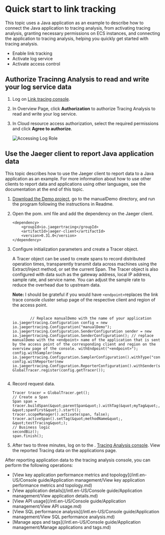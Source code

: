 # Quick start to link tracking

This topic uses a Java application as an example to describe how to connect the Java application to tracing analysis, from activating tracing analysis, granting necessary permissions on ECS instances, and connecting the application to tracing analysis, helping you quickly get started with tracing analysis.

-   Enable link tracking
-   Activate log service
-   Activate access control

## Authorize Tracinng Analysis to read and write your log service data

1.  Log on [Link tracing console](https://tracing-analysis.console.aliyun.com/).

2.  In Overview Page, click **Authorization** to authorize Tracing Analysis to read and write your log service.

3.  In Cloud resource access authorization, select the required permissions and click **Agree to authorize**.

    ![Accessing Log Role](https://static-aliyun-doc.oss-accelerate.aliyuncs.com/assets/img/en-US/1436676951/p53825.png)


## Use the Jaeger client to report Java application data

This topic describes how to use the Jaeger client to report data to a Java application as an example. For more information about how to use other clients to report data and applications using other languages, see the documentation at the end of this topic.

1.  [Download the Demo project](https://arms-apm.oss-cn-hangzhou.aliyuncs.com/demo/jaegerTracingDemo.zip), go to the manualDemo directory, and run the program following the instructions in Readme.

2.  Open the pom. xml file and add the dependency on the Jaeger client.

    ```
    <dependency>
        <groupId>io.jaegertracing</groupId>
        <artifactId>jaeger-client</artifactId>
        <version>0.31.0</version>
    </dependency>
    ```

3.  Configure initialization parameters and create a Tracer object.

    A Tracer object can be used to create spans to record distributed operation times, transparently transmit data across machines using the Extract/Inject method, or set the current Span. The Tracer object is also configured with data such as the gateway address, local IP address, sample rate, and service name. You can adjust the sample rate to reduce the overhead due to upstream data.

    **Note:** I should be grateful if you would have `<endpoint>`replaces the link trace console cluster setup page of the respective client and region of the access point.

    ```
    
            // Replace manualDemo with the name of your application io.jaegertracing.Configuration config = new io.jaegertracing.Configuration("manualDemo"); io.jaegertracing.Configuration.SenderConfiguration sender = new io.jaegertracing.Configuration.SenderConfiguration(); // replace manualDemo with the <endpoint> name of the application that is sent by the access point of the corresponding client and region on the overview page of the console. withEndpoint("<endpoint>"); config.withSampler(new io.jaegertracing.Configuration.SamplerConfiguration().withType("const").withParam(1)); config.withReporter(new io.jaegertracing.Configuration.ReporterConfiguration().withSender(sender).withMaxQueueSize(10000)); GlobalTracer.register(config.getTracer()); 
          
    ```

4.  Record request data.

    ```
    Tracer tracer = GlobalTracer.get();
    // Create a Span
    Span span = tracer.buildSpan(&quot;parentSpan&quot;).withTag(&quot;myTag&quot;, &quot;spanFirst&quot;).start();
    tracer.scopeManager().activate(span, false);
    tracer.activeSpan().setTag(&quot;methodName&quot;, &quot;testTracing&quot;);
    // Business logic
    secondBiz();
    span.finish();
    ```

5.  After two to three minutes, log on to the . [Tracing Analysis console](https://tracing-sg.console.aliyun.com/). View the reported Tracing data on the applications page.


After reporting application data to the tracing analysis console, you can perform the following operations:

-   [View key application performance metrics and topology](/intl.en-US/Console guide/Application management/View key application performance metrics and topology.md)
-   [View application details](/intl.en-US/Console guide/Application management/View application details.md)
-   [View API usage](/intl.en-US/Console guide/Application management/View API usage.md)
-   [View SQL performance analysis](/intl.en-US/Console guide/Application management/View SQL performance analysis.md)
-   [Manage apps and tags](/intl.en-US/Console guide/Application management/Manage applications and tags.md)

